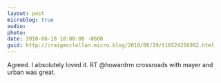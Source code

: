 ```yaml
---
layout: post
microblog: true
audio: 
photo: 
date: 2010-06-18 18:00:00 -0600
guid: http://craigmcclellan.micro.blog/2010/06/19/t16524256992.html
---
```

Agreed. I absolutely loved it. RT @howardrm crossroads with mayer and urban was great.
